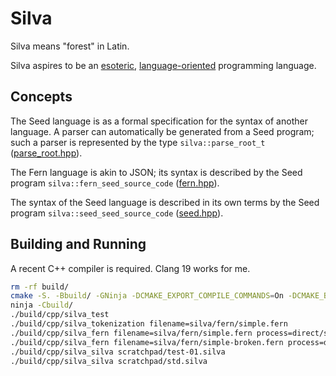 # Silva

Silva means "forest" in Latin.

Silva aspires to be an [esoteric](https://en.wikipedia.org/wiki/Esoteric_programming_language),
[language-oriented](https://en.wikipedia.org/wiki/Language-oriented_programming) programming
language.


## Concepts

The Seed language is as a formal specification for the syntax of another language. A parser can
automatically be generated from a Seed program; such a parser is represented by the type
`silva::parse_root_t` ([parse_root.hpp](cpp/parse_root.hpp)).

The Fern language is akin to JSON; its syntax is described by the Seed program
`silva::fern_seed_source_code` ([fern.hpp](cpp/fern.hpp)).

The syntax of the Seed language is described in its own terms by the Seed program
`silva::seed_seed_source_code` ([seed.hpp](cpp/seed.hpp)).


## Building and Running

A recent C++ compiler is required. Clang 19 works for me.

```bash
rm -rf build/
cmake -S. -Bbuild/ -GNinja -DCMAKE_EXPORT_COMPILE_COMMANDS=On -DCMAKE_BUILD_TYPE=Debug -DCMAKE_CXX_COMPILER=clang++ -DCMAKE_C_COMPILER=clang
ninja -Cbuild/
./build/cpp/silva_test
./build/cpp/silva_tokenization filename=silva/fern/simple.fern
./build/cpp/silva_fern filename=silva/fern/simple.fern process=direct/string root-based=false
./build/cpp/silva_fern filename=silva/fern/simple-broken.fern process=direct/string root-based=true
./build/cpp/silva_silva scratchpad/test-01.silva
./build/cpp/silva_silva scratchpad/std.silva
```

